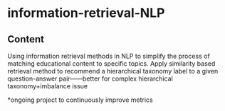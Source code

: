 # information-retrieval-NLP

## Content
Using information retrieval methods in NLP to simplify the process of matching educational content to specific topics. Apply similarity based retrieval method to recommend a hierarchical taxonomy label to a given question-answer pair——better for complex hierarchical taxonomy+imbalance issue

*ongoing project to continuously improve metrics

